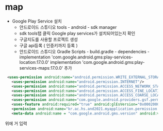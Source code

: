 # map 

 - Google Play Service 설치 
   - 안드로이드 스튜디오 tools - android - sdk manager 
   - sdk tools탭 클릭 Google play services가 설치되어있는지 확인 
   - 구글지도를 사용할 프로젝트 생성 
   - 구글 api등록 ( 인증키까지 등록 ) 
   - 안드로이드 스튜디오 Gradle Scripts - build.gradle - dependencies - implementation 'com.google.android.gms:play-services-location:17.0.0'
                                                                       implementation 'com.google.android.gms:play-services-maps:17.0.0' 추가
 ```xml
  <uses-permission android:name="android.permission.WRITE_EXTERNAL_STORAGE"/>
    <uses-permission android:name="android.permission.INTERNET"/>
    <uses-permission android:name="android.permission.ACCESS_NETWORK_STATE"/>
    <uses-permission android:name="android.permission.ACCESS_FINE_LOCATION"/>
    <uses-permission android:name="android.permission.ACCESS_COARSE_LOCATION"/>
    <uses-permission android:name="com.google.android.providers.gsf.permission.READ_GSERVICES"/>
    <uses-feature android:required="true" android:glEsVersion="0x00020000"/>
    <permission android:name="kr.ac.hs.and2021.myapplication.permission.MAPS_RECEIVE" android:label="signature" ></permission>
    <meta-data android:name = "com.google.android.gms.version" android:value = "12451000"/>
 ```
  위에 거 입력
 
